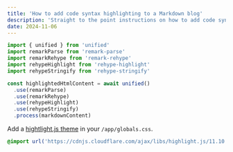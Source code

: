 ```yaml
---
title: 'How to add code syntax highlighting to a Markdown blog'
description: 'Straight to the point instructions on how to add code syntax highlighting to a server side rendered Markdown blog.'
date: 2024-11-06
---
```


```javascript
import { unified } from 'unified'
import remarkParse from 'remark-parse'
import remarkRehype from 'remark-rehype'
import rehypeHighlight from 'rehype-highlight'
import rehypeStringify from 'rehype-stringify'

const highlightedHtmlContent = await unified()
  .use(remarkParse)
  .use(remarkRehype)
  .use(rehypeHighlight)
  .use(rehypeStringify)
  .process(markdownContent)
```


Add a [hightlight.js theme](https://highlightjs.org/examples) in your `/app/globals.css`.
```css
@import url('https://cdnjs.cloudflare.com/ajax/libs/highlight.js/11.10.0/styles/github-dark.min.css');
```
